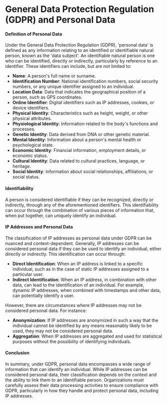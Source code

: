 
# General Data Protection Regulation (GDPR) and Personal Data

#### Definition of Personal Data

Under the General Data Protection Regulation (GDPR), 'personal data' is defined as any information relating to an identified or identifiable natural person, known as the 'data subject'. An identifiable natural person is one who can be identified, directly or indirectly, particularly by reference to an identifier. These identifiers can include, but are not limited to:

- **Name**: A person's full name or surname.
- **Identification Number**: National identification numbers, social security numbers, or any unique identifier assigned to an individual.
- **Location Data**: Data that indicates the geographical position of a person, such as GPS coordinates.
- **Online Identifier**: Digital identifiers such as IP addresses, cookies, or device identifiers.
- **Physical Identity**: Characteristics such as height, weight, or other physical attributes.
- **Physiological Identity**: Information related to the body's functions and processes.
- **Genetic Identity**: Data derived from DNA or other genetic material.
- **Mental Identity**: Information about a person's mental health or psychological state.
- **Economic Identity**: Financial information, employment details, or economic status.
- **Cultural Identity**: Data related to cultural practices, language, or heritage.
- **Social Identity**: Information about social relationships, affiliations, or social status.

#### Identifiability

A person is considered identifiable if they can be recognized, directly or indirectly, through any of the aforementioned identifiers. This identifiability can occur through the combination of various pieces of information that, when put together, can uniquely identify an individual.

#### IP Addresses and Personal Data

The classification of IP addresses as personal data under GDPR can be nuanced and context-dependent. Generally, IP addresses can be considered personal data if they can be used to identify an individual, either directly or indirectly. This identification can occur through:

- **Direct Identification**: When an IP address is linked to a specific individual, such as in the case of static IP addresses assigned to a particular user.
- **Indirect Identification**: When an IP address, in combination with other data, can lead to the identification of an individual. For example, dynamic IP addresses, when combined with timestamps and other data, can potentially identify a user.

However, there are circumstances where IP addresses may not be considered personal data. For instance:

- **Anonymization**: If IP addresses are anonymized in such a way that the individual cannot be identified by any means reasonably likely to be used, they may not be considered personal data.
- **Aggregation**: When IP addresses are aggregated and used for statistical purposes without the possibility of identifying individuals.

#### Conclusion

In summary, under GDPR, personal data encompasses a wide range of information that can identify an individual. While IP addresses can be considered personal data, their classification depends on the context and the ability to link them to an identifiable person. Organizations must carefully assess their data processing activities to ensure compliance with GDPR, particularly in how they handle and protect personal data, including IP addresses.
